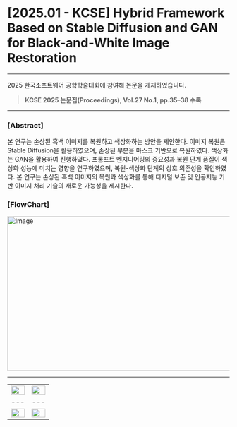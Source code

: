 # [2025.01 - KCSE] Hybrid Framework Based on Stable Diffusion and GAN for Black-and-White Image Restoration

---

2025 한국소프트웨어 공학학술대회에 참여해 논문을 게재하였습니다. <br>
> **KCSE 2025 논문집(Proceedings), Vol.27 No.1, pp.35–38 수록**

---

### [Abstract]
본 연구는 손상된 흑백 이미지를 복원하고 색상화하는 방안을 제안한다. 이미지 복원은 Stable Diffusion을 활용하였으며, 손상된 부분을 마스크 기반으로 복원하였다. 색상화는 GAN을 활용하여 진행하였다. 프롬프트 엔지니어링의 중요성과 복원 단계 품질이 색상화 성능에 미치는 영향을 연구하였으며, 복원-색상화 단계의 상호 의존성을 확인하였다. 본 연구는 손상된 흑백 이미지의 복원과 색상화를 통해 디지털 보존 및 인공지능 기반 이미지 처리 기술의 새로운 가능성을 제시한다.
### [FlowChart] <br>
<img width="1047" height="350" alt="Image" src="https://github.com/user-attachments/assets/2fca511a-67e8-4e78-b14c-f78ade325d3f" /> <br>

---

| | |
|---|---|
| <img src="https://github.com/user-attachments/assets/cd2ad915-8cd0-43a1-9932-05928dbf4e5e" width="100%"/> | <img src="https://github.com/user-attachments/assets/9bd63d93-e0d3-4b01-bc07-82b534e22e5f" width="100%"/> |
|---|---|
| <img src="https://github.com/user-attachments/assets/b94de02a-fb6d-4edc-929f-f791cadb20b8e" width="100%"/> | <img src="https://github.com/user-attachments/assets/b6d06e21-ae93-43df-8d1a-a183a5c17ac5" width="100%"/> |
